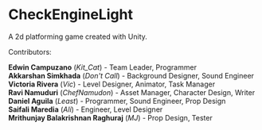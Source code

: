 # CheckEngineLight
A 2d platforming game created with Unity.
<p>Contributors: </p>
<div><b>Edwin Campuzano</b> (<i>Kit_Cat</i>) - Team Leader, Programmer</div>
<div><b>Akkarshan Simkhada</b> (<i>Don't Call</i>) - Background Designer, Sound Engineer</div>
<div><b>Victoria Rivera</b> (<i>Vic</i>) - Level Designer, Animator, Task Manager</div>
<div><b>Ravi Namuduri</b> (<i>ChefNamudon</i>) - Asset Manager, Character Design, Writer</div>
<div><b>Daniel Aguila</b> (<i>Least</i>) - Programmer, Sound Engineer, Prop Design</div>
<div><b>Saifali Maredia</b> (<i>Ali</i>) - Engineer, Level Designer</div>
<div><b>Mrithunjay Balakrishnan Raghuraj</b> (<i>MJ</i>) - Prop Design, Tester</div>
